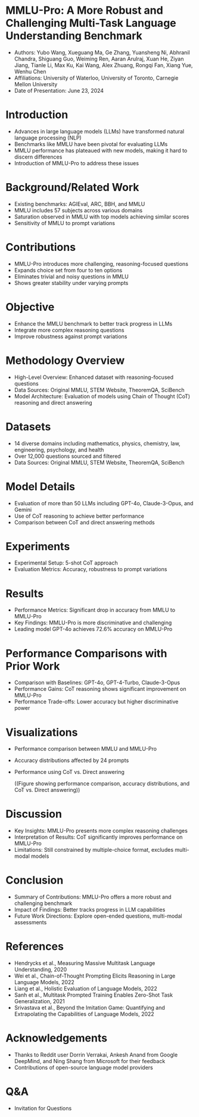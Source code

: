 # MMLU-Pro: A More Robust and Challenging Multi-Task Language Understanding Benchmark

- Authors: Yubo Wang, Xueguang Ma, Ge Zhang, Yuansheng Ni, Abhranil Chandra, Shiguang Guo, Weiming Ren, Aaran Arulraj, Xuan He, Ziyan Jiang, Tianle Li, Max Ku, Kai Wang, Alex Zhuang, Rongqi Fan, Xiang Yue, Wenhu Chen
- Affiliations: University of Waterloo, University of Toronto, Carnegie Mellon University
- Date of Presentation: June 23, 2024

# Introduction

- Advances in large language models (LLMs) have transformed natural language processing (NLP)
- Benchmarks like MMLU have been pivotal for evaluating LLMs
- MMLU performance has plateaued with new models, making it hard to discern differences
- Introduction of MMLU-Pro to address these issues

# Background/Related Work

- Existing benchmarks: AGIEval, ARC, BBH, and MMLU
- MMLU includes 57 subjects across various domains
- Saturation observed in MMLU with top models achieving similar scores
- Sensitivity of MMLU to prompt variations

# Contributions

- MMLU-Pro introduces more challenging, reasoning-focused questions
- Expands choice set from four to ten options
- Eliminates trivial and noisy questions in MMLU
- Shows greater stability under varying prompts

# Objective

- Enhance the MMLU benchmark to better track progress in LLMs
- Integrate more complex reasoning questions
- Improve robustness against prompt variations

# Methodology Overview

- High-Level Overview: Enhanced dataset with reasoning-focused questions
- Data Sources: Original MMLU, STEM Website, TheoremQA, SciBench
- Model Architecture: Evaluation of models using Chain of Thought (CoT) reasoning and direct answering

# Datasets

- 14 diverse domains including mathematics, physics, chemistry, law, engineering, psychology, and health
- Over 12,000 questions sourced and filtered
- Data Sources: Original MMLU, STEM Website, TheoremQA, SciBench

# Model Details

- Evaluation of more than 50 LLMs including GPT-4o, Claude-3-Opus, and Gemini
- Use of CoT reasoning to achieve better performance
- Comparison between CoT and direct answering methods

# Experiments

- Experimental Setup: 5-shot CoT approach
- Evaluation Metrics: Accuracy, robustness to prompt variations

# Results

- Performance Metrics: Significant drop in accuracy from MMLU to MMLU-Pro
- Key Findings: MMLU-Pro is more discriminative and challenging
- Leading model GPT-4o achieves 72.6% accuracy on MMLU-Pro

# Performance Comparisons with Prior Work

- Comparison with Baselines: GPT-4o, GPT-4-Turbo, Claude-3-Opus
- Performance Gains: CoT reasoning shows significant improvement on MMLU-Pro
- Performance Trade-offs: Lower accuracy but higher discriminative power

# Visualizations

- Performance comparison between MMLU and MMLU-Pro
- Accuracy distributions affected by 24 prompts
- Performance using CoT vs. Direct answering

    ((Figure showing performance comparison, accuracy distributions, and CoT vs. Direct answering))

# Discussion

- Key Insights: MMLU-Pro presents more complex reasoning challenges
- Interpretation of Results: CoT significantly improves performance on MMLU-Pro
- Limitations: Still constrained by multiple-choice format, excludes multi-modal models

# Conclusion

- Summary of Contributions: MMLU-Pro offers a more robust and challenging benchmark
- Impact of Findings: Better tracks progress in LLM capabilities
- Future Work Directions: Explore open-ended questions, multi-modal assessments

# References

- Hendrycks et al., Measuring Massive Multitask Language Understanding, 2020
- Wei et al., Chain-of-Thought Prompting Elicits Reasoning in Large Language Models, 2022
- Liang et al., Holistic Evaluation of Language Models, 2022
- Sanh et al., Multitask Prompted Training Enables Zero-Shot Task Generalization, 2021
- Srivastava et al., Beyond the Imitation Game: Quantifying and Extrapolating the Capabilities of Language Models, 2022

# Acknowledgements

- Thanks to Reddit user Dorrin Verrakai, Ankesh Anand from Google DeepMind, and Ning Shang from Microsoft for their feedback
- Contributions of open-source language model providers

# Q&A

- Invitation for Questions
